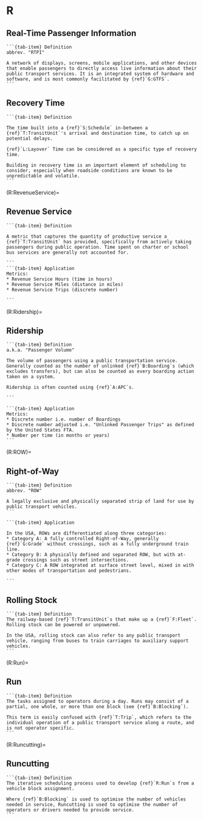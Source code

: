 # R

## Real-Time Passenger Information
````{tab-set}
```{tab-item} Definition
abbrev. "RTPI"

A network of displays, screens, mobile applications, and other devices that enable passengers to directly access live information about their public transport services. It is an integrated system of hardware and software, and is most commonly facilitated by {ref}`G:GTFS`.
```
````

## Recovery Time
````{tab-set}
```{tab-item} Definition

The time built into a {ref}`S:Schedule` in-between a {ref}`T:TransitUnit`'s arrival and destination time, to catch up on potential delays.

{ref}`L:Layover` Time can be considered as a specific type of recovery time.

Building in recovery time is an important element of scheduling to consider, especially when roadside conditions are known to be unpredictable and volatile.
```
````

(R:RevenueService)=

## Revenue Service
````{tab-set}
```{tab-item} Definition

A metric that captures the quantity of productive service a {ref}`T:TransitUnit` has provided, specifically from actively taking passengers during public operation. Time spent on charter or school bus services are generally not accounted for.

```
```{tab-item} Application
Metrics:
* Revenue Service Hours (time in hours)
* Revenue Service Miles (distance in miles)
* Revenue Service Trips (discrete number)

```
````

(R:Ridership)=

## Ridership
````{tab-set}
```{tab-item} Definition
a.k.a. "Passenger Volume"

The volume of passengers using a public transportation service. Generally counted as the number of unlinked {ref}`B:Boarding`s (which excludes transfers), but can also be counted as every boarding action taken on a system.

Ridership is often counted using {ref}`A:APC`s.

```

```{tab-item} Application
Metrics:
* Discrete number i.e. number of Boardings
* Discrete number adjusted i.e. "Unlinked Passenger Trips" as defined by the United States FTA.
* Number per time (in months or years)
```
````

(R:ROW)=

## Right-of-Way
````{tab-set}
```{tab-item} Definition
abbrev. "ROW"

A legally exclusive and physically separated strip of land for use by public transport vehicles.
```

```{tab-item} Application

In the USA, ROWs are differentiated along three categories:
* Category A: A fully controlled Right-of-Way, generally {ref}`G:Grade` without crossings, such as a fully underground train line.
* Category B: A physically defined and separated ROW, but with at-grade crossings such as street intersections.
* Category C: A ROW integrated at surface street level, mixed in with other modes of transportation and pedestrians.

```
````

## Rolling Stock
````{tab-set}
```{tab-item} Definition
The railway-based {ref}`T:TransitUnit`s that make up a {ref}`F:Fleet`. Rolling stock can be powered or unpowered.

In the USA, rolling stock can also refer to any public transport vehicle, ranging from buses to train carriages to auxiliary support vehicles.
```
````

(R:Run)=

## Run
````{tab-set}
```{tab-item} Definition
The tasks assigned to operators during a day. Runs may consist of a partial, one whole, or more than one block (see {ref}`B:Blocking`).

This term is easily confused with {ref}`T:Trip`, which refers to the individual operation of a public transport service along a route, and is not operator specific.
```
````

(R:Runcutting)=

## Runcutting
````{tab-set}
```{tab-item} Definition
The iterative scheduling process used to develop {ref}`R:Run`s from a vehicle block assignment.

Where {ref}`B:Blocking` is used to optimise the number of vehicles needed in service, Runcutting is used to optimise the number of operators or drivers needed to provide service.
```
````
